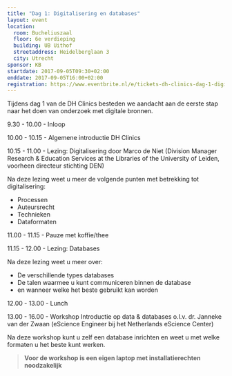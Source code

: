 ```yaml
---
title: "Dag 1: Digitalisering en databases"
layout: event
location:
  room: Bucheliuszaal
  floor: 6e verdieping
  building: UB Uithof
  streetaddress: Heidelberglaan 3
  city: Utrecht
sponsor: KB
startdate: 2017-09-05T09:30+02:00
enddate: 2017-09-05T16:00+02:00
registration: https://www.eventbrite.nl/e/tickets-dh-clinics-dag-1-digitalisering-databases-36301659240
---
```


Tijdens dag 1 van de DH Clinics besteden we aandacht aan de eerste stap naar het doen van onderzoek met digitale bronnen.

9.30 - 10.00 - Inloop

10.00 - 10.15 - Algemene introductie DH Clinics

10.15 - 11.00 - Lezing: Digitalisering door Marco de Niet (Division Manager Research & Education Services at the Libraries of the University of Leiden, voorheen directeur stichting DEN)

Na deze lezing weet u meer de volgende punten met betrekking tot digitalisering:

- Processen
- Auteursrecht
- Technieken
- Dataformaten

11.00 - 11.15 - Pauze met koffie/thee

11.15 - 12.00 - Lezing: Databases

Na deze lezing weet u meer over:

- De verschillende types databases
- De talen waarmee u kunt communiceren binnen de database
- en wanneer welke het beste gebruikt kan worden

12.00 - 13.00 - Lunch

13.00 - 16.00 - Workshop Introductie op data & databases o.l.v. dr. Janneke van der Zwaan (eScience Engineer bij het Netherlands eScience Center)

Na deze workshop kunt u zelf een database inrichten en weet u met welke formaten u het beste kunt werken.

> **Voor de workshop is een eigen laptop met installatierechten noodzakelijk**
